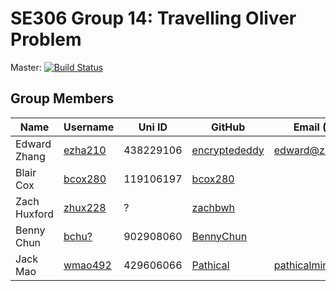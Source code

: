 # SE306 Group 14: Travelling Oliver Problem

Master: [![Build Status](https://travis-ci.com/encryptededdy/SE306_TravellingOliverProblem.svg?token=yWUrDYvrGQFpxBXqf7zH&branch=master)](https://travis-ci.com/encryptededdy/SE306_TravellingOliverProblem)

## Group Members
| Name         | Username | Uni ID | GitHub    | Email (Personal) |
| ------------ | ------- | ------ | --------- | --- |
| Edward Zhang | [ezha210](mailto:ezha210@aucklanduni.ac.nz) | 438229106 | [encryptededdy](http://www.github.com/encryptededdy) | [edward@zhang.nz](mailto:edward@zhang.nz) |
| Blair Cox    | [bcox280](mailto:bcox280@aucklanduni.ac.nz) | 119106197 | [bcox280](http://www.github.com/bcox280) |
| Zach Huxford | [zhux228](mailto:zhux228@aucklanduni.ac.nz) | ? | [zachbwh](http://www.github.com/zachbwh) |
| Benny Chun   | [bchu?](mailto:bchu@aucklanduni.ac.nz) | 902908060 | [BennyChun](http://www.github.com/BennyChun) |
| Jack Mao     | [wmao492](mailto:wmao492@aucklanduni.ac.nz) | 429606066 | [Pathical](http://www.github.com/Pathical) | [pathicalmine@gmail.com](pathicalmine@gmail.com) |
